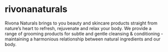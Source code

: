 # rivonanaturals
Rivona Naturals brings to you beauty and skincare products straight from nature’s heart to refresh, rejuvenate and relax your body. We provide a range of grooming products for subtle and gentle cleansing &amp; conditioning - maintaining a harmonious relationship between natural ingredients and our body.
